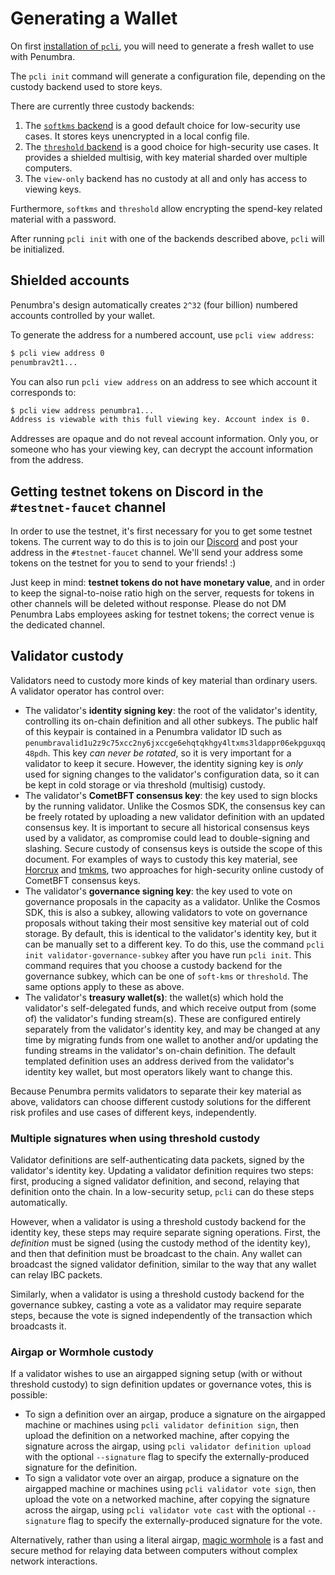 # Generating a Wallet

On first [installation of `pcli`](./install.md), you will need to generate a fresh wallet to use with Penumbra.

The `pcli init` command will generate a configuration file, depending on the
custody backend used to store keys.

There are currently three custody backends:

1. The [`softkms` backend](./wallet/softkms.md) is a good default choice for low-security use cases.  It stores keys unencrypted in a local config file.
2. The [`threshold` backend](./wallet/threshold.md) is a good choice for high-security use cases. It provides a shielded multisig, with key material sharded over multiple computers.
3. The `view-only` backend has no custody at all and only has access to viewing keys.

Furthermore, `softkms` and `threshold` allow encrypting the spend-key related material with a password.

After running `pcli init` with one of the backends described above, `pcli` will be initialized.

## Shielded accounts

Penumbra's design automatically creates `2^32` (four billion) numbered accounts
controlled by your wallet.

To generate the address for a numbered account, use `pcli view address`:

```bash
$ pcli view address 0
penumbrav2t1...
```

You can also run `pcli view address` on an address to see which account it corresponds to:

```bash
$ pcli view address penumbra1...
Address is viewable with this full viewing key. Account index is 0.
```

Addresses are opaque and do not reveal account information. Only you, or someone
who has your viewing key, can decrypt the account information from the address.

## Getting testnet tokens on Discord in the `#testnet-faucet` channel

In order to use the testnet, it's first necessary for you to get some testnet tokens. The current
way to do this is to join our [Discord](https://discord.gg/hKvkrqa3zC) and post your address in the `#testnet-faucet` channel.
We'll send your address some tokens on the testnet for you to send to your friends! :)

Just keep in mind: **testnet tokens do not have monetary value**, and in order to keep the
signal-to-noise ratio high on the server, requests for tokens in other channels will be deleted
without response. Please do not DM Penumbra Labs employees asking for testnet tokens; the correct
venue is the dedicated channel.

## Validator custody

Validators need to custody more kinds of key material than ordinary users. A validator operator has
control over:

- The validator's **identity signing key**: the root of the validator's
  identity, controlling its on-chain definition and all other subkeys. 
  The public half of this keypair is contained in a Penumbra validator ID such as
  `penumbravalid1u2z9c75xcc2ny6jxccge6ehqtqkhgy4ltxms3ldappr06ekpguxqq48pdh`.
  This key
  *can never be rotated*, so it is very important for a validator to keep it
  secure.  However, the identity signing key is _only_ used for signing changes to
  the validator's configuration data, so it can be kept in cold storage or via
  threshold (multisig) custody. 
- The validator's **CometBFT consensus key**: the key used to sign blocks by the running validator.
  Unlike the Cosmos SDK, the consensus key can be freely rotated by uploading a
  new validator definition with an updated consensus key.  It is important to
  secure all historical consensus keys used by a validator, as compromise could
  lead to double-signing and slashing.  Secure custody of consensus keys is
  outside the scope of this document. For examples of ways to custody this key
  material, see [Horcrux](https://github.com/strangelove-ventures/horcrux) and
  [tmkms](https://github.com/iqlusioninc/tmkms), two approaches for
  high-security online custody of CometBFT consensus keys.
- The validator's **governance signing key**: the key used to vote on governance
  proposals in the capacity as a validator.  Unlike the Cosmos SDK, this is also
  a subkey, allowing validators to vote on governance proposals without taking
  their most sensitive key material out of cold storage. By default, this is
  identical to the validator's identity key, but it can be manually set to a
  different key. To do this, use the command `pcli init validator-governance-subkey` 
  after you have run `pcli init`. This command
  requires that you choose a custody backend for the governance subkey, which
  can be one of `soft-kms` or `threshold`.  The same options apply to these as
  above.
- The validator's **treasury wallet(s)**: the wallet(s) which hold the validator's self-delegated
  funds, and which receive output from (some of) the validator's funding stream(s). These are
  configured entirely separately from the validator's identity key, and may be changed at any time
  by migrating funds from one wallet to another and/or updating the funding streams in the
  validator's on-chain definition. The default templated definition uses an address derived from the
  validator's identity key wallet, but most operators likely want to change this.

Because Penumbra permits validators to separate their key material as above, validators can choose
different custody solutions for the different risk profiles and use cases of different keys,
independently.

### Multiple signatures when using threshold custody

Validator definitions are self-authenticating data packets, signed by the
validator's identity key.  Updating a validator definition requires two steps:
first, producing a signed validator definition, and second, relaying that
definition onto the chain.  In a low-security setup, `pcli` can do these steps automatically.

However, when a validator is using a threshold custody backend for the identity
key, these steps may require separate signing operations. First, the
*definition* must be signed (using the custody method of the identity key), and
then that definition must be broadcast to the chain.  Any wallet can broadcast
the signed validator definition, similar to the way that any wallet can relay IBC packets.

Similarly, when a validator is using a threshold custody backend for the
governance subkey, casting a vote as a validator may require separate steps,
because the vote is signed independently of the transaction which broadcasts it.

### Airgap or Wormhole custody

If a validator wishes to use an airgapped signing setup (with or without threshold custody) to sign
definition updates or governance votes, this is possible:

- To sign a definition over an airgap, produce a signature on the airgapped machine or machines
  using `pcli validator definition sign`, then upload the definition on a networked machine, after
  copying the signature across the airgap, using `pcli validator definition upload` with the optional
  `--signature` flag to specify the externally-produced signature for the definition.
- To sign a validator vote over an airgap, produce a signature on the airgapped machine or machines
  using `pcli validator vote sign`, then upload the vote on a networked machine, after copying the
  signature across the airgap, using `pcli validator vote cast` with the optional `--signature` flag
  to specify the externally-produced signature for the vote.

Alternatively, rather than using a literal airgap, [magic
wormhole](https://magic-wormhole.readthedocs.io/en/latest/) is a fast and secure
method for relaying data between computers without complex network interactions.
